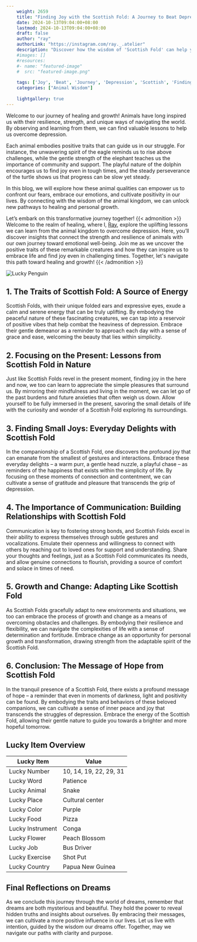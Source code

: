 ```yaml
---
    weight: 2659
    title: "Finding Joy with the Scottish Fold: A Journey to Beat Depression"  # Assuming 'title' column exists
    date: 2024-10-13T09:04:00+08:00
    lastmod: 2024-10-13T09:04:00+08:00
    draft: false
    author: "ray"
    authorLink: "https://instagram.com/ray._.atelier"
    description: "Discover how the wisdom of 'Scottish Fold' can help you overcome depression and find joy in your life journey."
    #images: []
    #resources:
    #- name: "featured-image"
    #  src: "featured-image.png"
    
    tags: ['Joy', 'Beat', 'Journey', 'Depression', 'Scottish', 'Finding', 'Fold']
    categories: ["Animal Wisdom"]
    
    lightgallery: true
---
```

    
Welcome to our journey of healing and growth! Animals have long inspired us with their resilience, strength, and unique ways of navigating the world. By observing and learning from them, we can find valuable lessons to help us overcome depression.

Each animal embodies positive traits that can guide us in our struggle. For instance, the unwavering spirit of the eagle reminds us to rise above challenges, while the gentle strength of the elephant teaches us the importance of community and support. The playful nature of the dolphin encourages us to find joy even in tough times, and the steady perseverance of the turtle shows us that progress can be slow yet steady.

In this blog, we will explore how these animal qualities can empower us to confront our fears, embrace our emotions, and cultivate positivity in our lives. By connecting with the wisdom of the animal kingdom, we can unlock new pathways to healing and personal growth.

Let’s embark on this transformative journey together!
{{< admonition >}}
Welcome to the realm of healing, where I, [Ray](https://instagram.com/ray._.atelier), explore the uplifting lessons we can learn from the animal kingdom to overcome depression. Here, you’ll discover insights that connect the strength and resilience of animals with our own journey toward emotional well-being. Join me as we uncover the positive traits of these remarkable creatures and how they can inspire us to embrace life and find joy even in challenging times. Together, let's navigate this path toward healing and growth!
{{< /admonition >}}

![Lucky Penguin](https://cdn.pixabay.com/photo/2024/09/07/02/34/penguins-9028827_1280.jpg "Lucky Penguin")

## 1. The Traits of Scottish Fold: A Source of Energy
Scottish Folds, with their unique folded ears and expressive eyes, exude a calm and serene energy that can be truly uplifting. By embodying the peaceful nature of these fascinating creatures, we can tap into a reservoir of positive vibes that help combat the heaviness of depression. Embrace their gentle demeanor as a reminder to approach each day with a sense of grace and ease, welcoming the beauty that lies within simplicity.

## 2. Focusing on the Present: Lessons from Scottish Fold in Nature
Just like Scottish Folds revel in the present moment, finding joy in the here and now, we too can learn to appreciate the simple pleasures that surround us. By mirroring their mindfulness and living in the moment, we can let go of the past burdens and future anxieties that often weigh us down. Allow yourself to be fully immersed in the present, savoring the small details of life with the curiosity and wonder of a Scottish Fold exploring its surroundings.

## 3. Finding Small Joys: Everyday Delights with Scottish Fold
In the companionship of a Scottish Fold, one discovers the profound joy that can emanate from the smallest of gestures and interactions. Embrace these everyday delights – a warm purr, a gentle head nuzzle, a playful chase – as reminders of the happiness that exists within the simplicity of life. By focusing on these moments of connection and contentment, we can cultivate a sense of gratitude and pleasure that transcends the grip of depression.

## 4. The Importance of Communication: Building Relationships with Scottish Fold
Communication is key to fostering strong bonds, and Scottish Folds excel in their ability to express themselves through subtle gestures and vocalizations. Emulate their openness and willingness to connect with others by reaching out to loved ones for support and understanding. Share your thoughts and feelings, just as a Scottish Fold communicates its needs, and allow genuine connections to flourish, providing a source of comfort and solace in times of need.

## 5. Growth and Change: Adapting Like Scottish Fold
As Scottish Folds gracefully adapt to new environments and situations, we too can embrace the process of growth and change as a means of overcoming obstacles and challenges. By embodying their resilience and flexibility, we can navigate the complexities of life with a sense of determination and fortitude. Embrace change as an opportunity for personal growth and transformation, drawing strength from the adaptable spirit of the Scottish Fold.

## 6. Conclusion: The Message of Hope from Scottish Fold
In the tranquil presence of a Scottish Fold, there exists a profound message of hope – a reminder that even in moments of darkness, light and positivity can be found. By embodying the traits and behaviors of these beloved companions, we can cultivate a sense of inner peace and joy that transcends the struggles of depression. Embrace the energy of the Scottish Fold, allowing their gentle nature to guide you towards a brighter and more hopeful tomorrow.


## Lucky Item Overview
| Lucky Item          | Value              |
|---------------|--------------------|
| Lucky Number        | 10, 14, 19, 22, 29, 31  |
| Lucky Word          | Patience |
| Lucky Animal        | Snake |
| Lucky Place         | Cultural center     |
| Lucky Color         | Purple     |
| Lucky Food          | Pizza      |
| Lucky Instrument    | Conga |
| Lucky Flower        | Peach Blossom    |
| Lucky Job           | Bus Driver       |
| Lucky Exercise      | Shot Put  |
| Lucky Country       | Papua New Guinea    |


##  Final Reflections on Dreams

As we conclude this journey through the world of dreams, remember that dreams are both mysterious and beautiful. They hold the power to reveal hidden truths and insights about ourselves. By embracing their messages, we can cultivate a more positive influence in our lives. Let us live with intention, guided by the wisdom our dreams offer. Together, may we navigate our paths with clarity and purpose.
